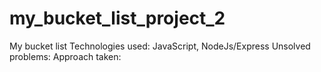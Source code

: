 # my_bucket_list_project_2
My bucket list 
Technologies used: JavaScript, NodeJs/Express
Unsolved problems:
Approach taken: 
